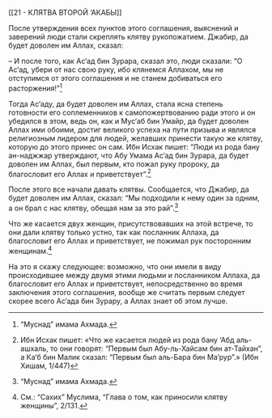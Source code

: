 [[21 - КЛЯТВА ВТОРОЙ ‘АКАБЫ]]

После утверждения всех пунктов этого соглашения, выяснений и заверений люди стали скреплять клятву рукопожатием. Джабир, да будет доволен им Аллах, сказал:

– И после того, как Ас‘ад бин Зурара, сказал это, люди сказали: “О Ас‘ад, убери от нас свою руку, ибо клянемся Аллахом, мы не отступимся от этого соглашения и не станем добиваться его расторжения!”[^1]

Тогда Ас‘аду, да будет доволен им Аллах, стала ясна степень готовности его соплеменников к самопожертвованию ради этого и он убедился в этом, ведь он, как и Мус‘аб бин Умайр, да будет доволен Аллах ими обоими, достиг великого успеха на пути призыва и являлся религиозным лидером для людей, желавших принести такую же клятву, которую до этого принес он сам. Ибн Исхак пишет: “Люди из рода бану ан-наджжар утверждают, что Абу Умама Ас‘ад бин Зурара, да будет доволен им Аллах, был первым, кто пожал руку пророку, да благословит его Аллах и приветствует”.[^2]

После этого все начали давать клятвы. Сообщается, что Джабир, да будет доволен им Аллах, сказал: “Мы подходили к нему один за одним, а он брал с нас клятву, обещая нам за это рай”.[^3]

Что же касается двух женщин, присутствовавших на этой встрече, то они дали клятву только устно, так как посланник Аллаха, да благословит его Аллах и приветствует, не пожимал рук посторонним женщинам.[^4]

[^1]: “Муснад” имама Ахмада.

[^2]: Ибн Исхак пишет: «Что же касается людей из рода бану ‘Абд аль-ашхаль, то они говорят: “Первым был Абу-ль-Хайсам бин ат-Тайхан”, а Ка‘б бин Малик сказал: “Первым был аль-Бара бин Ма‘рур”.» (Ибн Хишам, 1/447)

На это я скажу следующее: возможно, что они имели в виду происходившее между двумя этими людьми и посланником Аллаха, да благословит его Аллах и приветствует, непосредственно во время заключения этого соглашения, вообще же считать первым следует скорее всего Ас‘ада бин Зурару, а Аллах знает об этом лучше.

[^3]: “Муснад” имама Ахмада.

[^4]: См.: “Сахих” Муслима, “Глава о том, как приносили клятву женщины”, 2/131.

